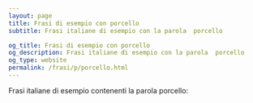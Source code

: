 ```yaml
---
layout: page
title: Frasi di esempio con porcello 
subtitle: Frasi italiane di esempio con la parola  porcello

og_title: Frasi di esempio con porcello 
og_description: Frasi italiane di esempio con la parola  porcello
og_type: website
permalink: /frasi/p/porcello.html
---
```


Frasi italiane di esempio contenenti la parola porcello:


